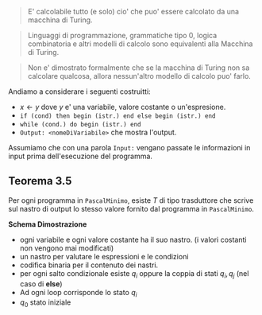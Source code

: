 > E' calcolabile tutto (e solo) cio' che puo' essere calcolato da una macchina di Turing.

> Linguaggi di programmazione, grammatiche tipo 0, logica combinatoria e altri modelli di calcolo sono equivalenti alla Macchina di Turing.

> Non e' dimostrato formalmente che se la macchina di Turing non sa calcolare qualcosa, allora nessun'altro modello di calcolo puo' farlo.

Andiamo a considerare i seguenti costruitti:
* $x \gets y$ dove $y$ e' una variabile, valore costante o un'espresione.
* `if (cond) then begin (istr.) end else begin (istr.) end`
* `while (cond.) do begin (istr.) end`
* `Output: <nomeDiVariabile>` che mostra l'output.

Assumiamo che con una parola `Input:` vengano passate le informazioni in input prima dell'esecuzione del programma.

## Teorema 3.5
Per ogni programma in `PascalMinimo`, esiste $T$ di tipo trasduttore che scrive sul nastro di output lo stesso valore fornito dal programma in `PascalMinimo`.

**Schema Dimostrazione**
* ogni variabile e ogni valore costante ha il suo nastro. (i valori costanti non vengono mai modificati)
* un nastro per valutare le espressioni e le condizioni
* codifica binaria per il contenuto dei nastri.
* per ogni salto condizionale esiste $q_i$ oppure la coppia di stati $q_{i},q_{j}$ (nel caso di **else**)
* Ad ogni loop corrisponde lo stato $q_i$
* $q_0$ stato iniziale